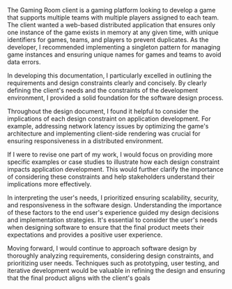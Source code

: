The Gaming Room client is a gaming platform looking to develop a game that supports multiple teams with multiple players assigned to each team. The client wanted a web-based distributed application that ensures only one instance of the game exists in memory at any given time, with unique identifiers for games, teams, and players to prevent duplicates. As the developer, I recommended implementing a singleton pattern for managing game instances and ensuring unique names for games and teams to avoid data errors.

In developing this documentation, I particularly excelled in outlining the requirements and design constraints clearly and concisely. By clearly defining the client's needs and the constraints of the development environment, I provided a solid foundation for the software design process.

Throughout the design document, I found it helpful to consider the implications of each design constraint on application development. For example, addressing network latency issues by optimizing the game's architecture and implementing client-side rendering was crucial for ensuring responsiveness in a distributed environment.

If I were to revise one part of my work, I would focus on providing more specific examples or case studies to illustrate how each design constraint impacts application development. This would further clarify the importance of considering these constraints and help stakeholders understand their implications more effectively.

In interpreting the user's needs, I prioritized ensuring scalability, security, and responsiveness in the software design. Understanding the importance of these factors to the end user's experience guided my design decisions and implementation strategies. It's essential to consider the user's needs when designing software to ensure that the final product meets their expectations and provides a positive user experience.

Moving forward, I would continue to approach software design by thoroughly analyzing requirements, considering design constraints, and prioritizing user needs. Techniques such as prototyping, user testing, and iterative development would be valuable in refining the design and ensuring that the final product aligns with the client's goals
